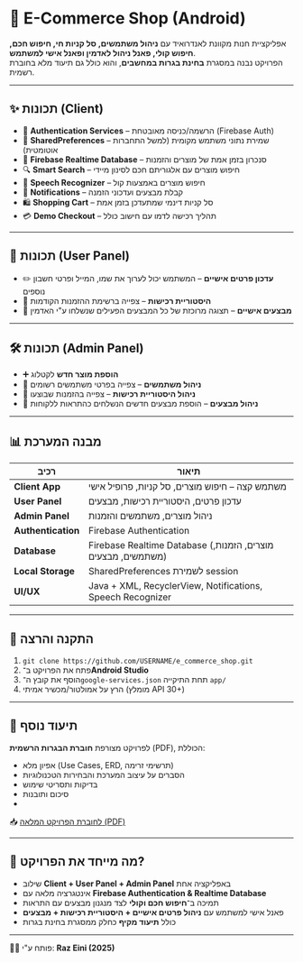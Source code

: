 # 🛒 E-Commerce Shop (Android)

אפליקציית חנות מקוונת לאנדרואיד עם **ניהול משתמשים, סל קניות חי, חיפוש חכם, חיפוש קולי, פאנל ניהול לאדמין ופאנל אישי למשתמש**.  
הפרויקט נבנה במסגרת **בחינת בגרות במחשבים**, והוא כולל גם תיעוד מלא בחוברת רשמית.

---

## ✨ תכונות (Client)
- 🔐 **Authentication Services** – הרשמה/כניסה מאובטחת (Firebase Auth)  
- 💾 **SharedPreferences** – שמירת נתוני משתמש מקומית (למשל התחברות אוטומטית)  
- 🔄 **Firebase Realtime Database** – סנכרון בזמן אמת של מוצרים והזמנות  
- 🔍 **Smart Search** – חיפוש מוצרים עם אלגוריתם חכם לסינון מיידי  
- 🎤 **Speech Recognizer** – חיפוש מוצרים באמצעות קול  
- 🔔 **Notifications** – קבלת מבצעים ועדכוני הזמנה  
- 🛍️ **Shopping Cart** – סל קניות דינמי שמתעדכן בזמן אמת  
- 💳 **Demo Checkout** – תהליך רכישה לדמו עם חישוב כולל  

---

## 👤 תכונות (User Panel)
- ✏️ **עדכון פרטים אישיים** – המשתמש יכול לערוך את שמו, המייל ופרטי חשבון נוספים  
- 📜 **היסטוריית רכישות** – צפייה ברשימת ההזמנות הקודמות  
- 🎉 **מבצעים אישיים** – תצוגה מרוכזת של כל המבצעים הפעילים שנשלחו ע"י האדמין  

---

## 🛠️ תכונות (Admin Panel)
- ➕ **הוספת מוצר חדש** לקטלוג  
- 👥 **ניהול משתמשים** – צפייה בפרטי משתמשים רשומים  
- 📜 **ניהול היסטוריית רכישות** – צפייה בהזמנות שבוצעו  
- 🎉 **ניהול מבצעים** – הוספת מבצעים חדשים הנשלחים כהתראות ללקוחות  

---

## 📊 מבנה המערכת

| רכיב | תיאור |
|------|--------|
| **Client App** | משתמש קצה – חיפוש מוצרים, סל קניות, פרופיל אישי |
| **User Panel** | עדכון פרטים, היסטוריית רכישות, מבצעים |
| **Admin Panel** | ניהול מוצרים, משתמשים והזמנות |
| **Authentication** | Firebase Authentication |
| **Database** | Firebase Realtime Database (מוצרים, הזמנות, משתמשים, מבצעים) |
| **Local Storage** | SharedPreferences לשמירת session |
| **UI/UX** | Java + XML, RecyclerView, Notifications, Speech Recognizer |

---

## 🚀 התקנה והרצה
1. `git clone https://github.com/USERNAME/e_commerce_shop.git`  
2. פתח את הפרויקט ב־**Android Studio**  
3. הוסף את קובץ ה־`google-services.json` תחת התיקייה `app/`  
4. הרץ על אמולטור/מכשיר אמיתי (מומלץ API 30+)  

---

## 📑 תיעוד נוסף
לפרויקט מצורפת **חוברת הבגרות הרשמית** (PDF), הכוללת:
- אפיון מלא (Use Cases, ERD, תרשימי זרימה)  
- הסברים על עיצוב המערכת והבחירות הטכנולוגיות  
- בדיקות ותסריטי שימוש  
- סיכום ותובנות
- 

📥 [לחוברת הפרויקט המלאה (PDF)](Raz_Eini_25.pdf)


---
## 🧩 מה מייחד את הפרויקט?
- שילוב **Client + User Panel + Admin Panel** באפליקציה אחת  
- אינטגרציה מלאה עם **Firebase Authentication & Realtime Database**  
- תמיכה ב־**חיפוש חכם וקולי** לצד מנגנון מבצעים עם התראות  
- פאנל אישי למשתמש עם **ניהול פרטים אישיים + היסטוריית רכישות + מבצעים**  
- כולל **תיעוד מקיף** כחלק ממסגרת בחינת בגרות  

---

👨‍💻 פותח ע"י: **Raz Eini (2025)**
